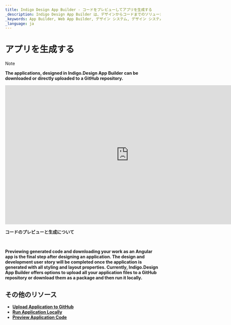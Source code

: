 ```yaml
---
title: Indigo Design App Builder - コードをプレビューしてアプリを生成する
_description: Indigo Design App Builder は、デザインからコードまでのソリューションであり、設計および開発チームが実際の Web アプリケーションを迅速かつ簡単に設計および構築できるようにします。
_keywords: App Builder, Web App Builder, デザイン システム, デザイン システム UX, UI キット, Sketch, Ignite UI for Angular, Sketch to Angular, Angular, Angular デザイン システム, Sketch から コードをエクスポート, Angular 用のデザイン キット, Sketch UI キット
_language: ja
---
```

# アプリを生成する

> [!NOTE]
><b>The applications, designed in Indigo.Design App Builder can be downloaded or directly uploaded to a GitHub repository. 

<section class="feature__container">
    <div class="feature">
        <div class="feature__image">
            <iframe width="800" height="450" src="https://www.youtube.com/embed/zxT-nIXKn7I" frameborder="0" allowfullscreen></iframe>
            <p>コードのプレビューと生成について</p>
            <br>
        </div>
    </div>
</section>

Previewing generated code and downloading your work as an Angular app is the final step after designing an application. The design and development user story will be completed once the application is generated with all styling and layout properties. Currently, Indigo.Design App Builder offers options to upload all your application files to a GitHub repository or download them as a package and then run it locally. 

## その他のリソース

<div class="divider--half"></div>

* [Upload Application to GitHub](upload-application-to-github.md)
* [Run Application Locally](run-application-locally.md)
* [Preview Application Code](../../appbuilder/preview-code.md)
